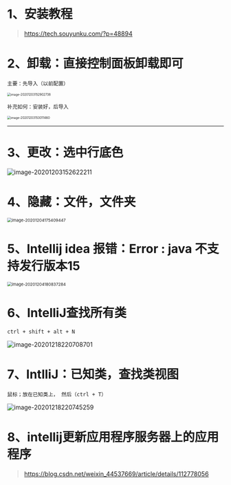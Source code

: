# 1、安装教程

>  https://tech.souyunku.com/?p=48894



# 2、卸载：直接控制面板卸载即可

~~~
主要：先导入（以前配置）
~~~

<img src="https://gitee.com/sheep-are-flying-in-the-sky/my-picture/raw/master/picture4/image-20201203152902738.png" alt="image-20201203152902738" style="zoom:50%;" />

~~~
补充如何：安装好，后导入
~~~

<img src="https://gitee.com/sheep-are-flying-in-the-sky/my-picture/raw/master/picture4/image-20201203153011460.png" alt="image-20201203153011460" style="zoom:50%;" />

---



# 3、更改：选中行底色

![image-20201203152622211](https://gitee.com/sheep-are-flying-in-the-sky/my-picture/raw/master/picture4/image-20201203152622211.png)



# 4、隐藏：文件，文件夹

<img src="https://gitee.com/sheep-are-flying-in-the-sky/my-picture/raw/master/picture4/image-20201204175409447.png" alt="image-20201204175409447" style="zoom:67%;" />





# 5、Intellij idea 报错：Error : java 不支持发行版本15

<img src="https://gitee.com/sheep-are-flying-in-the-sky/my-picture/raw/master/picture4/image-20201204180837284.png" alt="image-20201204180837284" style="zoom: 67%;" />



# 6、IntelliJ查找所有类

~~~
ctrl + shift + alt + N
~~~

![image-20201218220708701](https://gitee.com/sheep-are-flying-in-the-sky/my-picture/raw/master/picture5/image-20201218220708701.png)





# 7、IntlliJ：已知类，查找类视图

~~~
鼠标；放在已知类上， 然后（ctrl + T）
~~~

![image-20201218220745259](https://gitee.com/sheep-are-flying-in-the-sky/my-picture/raw/master/picture5/image-20201218220745259.png)





# 8、intellij更新应用程序服务器上的应用程序

> https://blog.csdn.net/weixin_44537669/article/details/112778056